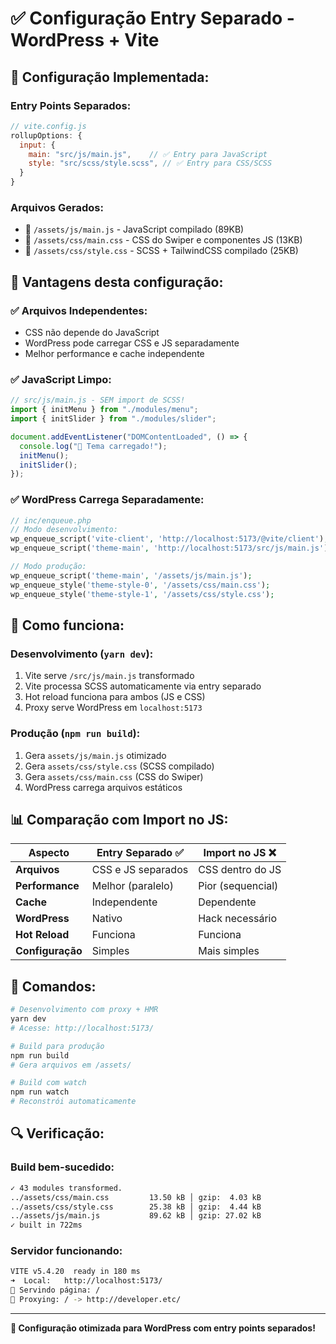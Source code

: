# ✅ Configuração Entry Separado - WordPress + Vite

## 🎯 **Configuração Implementada:**

### **Entry Points Separados:**
```javascript
// vite.config.js
rollupOptions: {
  input: {
    main: "src/js/main.js",    // ✅ Entry para JavaScript
    style: "src/scss/style.scss", // ✅ Entry para CSS/SCSS
  }
}
```

### **Arquivos Gerados:**
- 📁 `/assets/js/main.js` - JavaScript compilado (89KB)
- 📁 `/assets/css/main.css` - CSS do Swiper e componentes JS (13KB)
- 📁 `/assets/css/style.css` - SCSS + TailwindCSS compilado (25KB)

## 🚀 **Vantagens desta configuração:**

### **✅ Arquivos Independentes:**
- CSS não depende do JavaScript
- WordPress pode carregar CSS e JS separadamente
- Melhor performance e cache independente

### **✅ JavaScript Limpo:**
```javascript
// src/js/main.js - SEM import de SCSS!
import { initMenu } from "./modules/menu";
import { initSlider } from "./modules/slider";

document.addEventListener("DOMContentLoaded", () => {
  console.log("🚀 Tema carregado!");
  initMenu();
  initSlider();
});
```

### **✅ WordPress Carrega Separadamente:**
```php
// inc/enqueue.php
// Modo desenvolvimento:
wp_enqueue_script('vite-client', 'http://localhost:5173/@vite/client');
wp_enqueue_script('theme-main', 'http://localhost:5173/src/js/main.js');

// Modo produção:
wp_enqueue_script('theme-main', '/assets/js/main.js');
wp_enqueue_style('theme-style-0', '/assets/css/main.css');
wp_enqueue_style('theme-style-1', '/assets/css/style.css');
```

## 🔧 **Como funciona:**

### **Desenvolvimento (`yarn dev`):**
1. Vite serve `/src/js/main.js` transformado
2. Vite processa SCSS automaticamente via entry separado
3. Hot reload funciona para ambos (JS e CSS)
4. Proxy serve WordPress em `localhost:5173`

### **Produção (`npm run build`):**
1. Gera `assets/js/main.js` otimizado
2. Gera `assets/css/style.css` (SCSS compilado)
3. Gera `assets/css/main.css` (CSS do Swiper)
4. WordPress carrega arquivos estáticos

## 📊 **Comparação com Import no JS:**

| Aspecto | Entry Separado ✅ | Import no JS ❌ |
|---------|------------------|-----------------|
| **Arquivos** | CSS e JS separados | CSS dentro do JS |
| **Performance** | Melhor (paralelo) | Pior (sequencial) |
| **Cache** | Independente | Dependente |
| **WordPress** | Nativo | Hack necessário |
| **Hot Reload** | Funciona | Funciona |
| **Configuração** | Simples | Mais simples |

## 🎯 **Comandos:**

```bash
# Desenvolvimento com proxy + HMR
yarn dev
# Acesse: http://localhost:5173/

# Build para produção
npm run build
# Gera arquivos em /assets/

# Build com watch
npm run watch
# Reconstrói automaticamente
```

## 🔍 **Verificação:**

### **Build bem-sucedido:**
```bash
✓ 43 modules transformed.
../assets/css/main.css         13.50 kB │ gzip:  4.03 kB
../assets/css/style.css        25.38 kB │ gzip:  4.44 kB
../assets/js/main.js           89.62 kB │ gzip: 27.02 kB
✓ built in 722ms
```

### **Servidor funcionando:**
```bash
VITE v5.4.20  ready in 180 ms
➜  Local:   http://localhost:5173/
📄 Servindo página: /
🔄 Proxying: / -> http://developer.etc/
```

---

**🎊 Configuração otimizada para WordPress com entry points separados!**